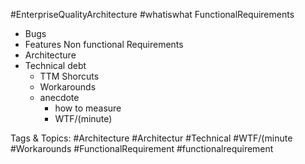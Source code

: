 #EnterpriseQualityArchitecture #whatiswhat FunctionalRequirements
  - Bugs
  - Features
 Non functional Requirements
  - Architecture
  - Technical debt
    - TTM Shorcuts
    - Workarounds
    - anecdote
      - how to measure
      - WTF/(minute)

   Tags & Topics:
   #Architecture
   #Architectur
   #Technical
   #WTF/(minute
   #Workarounds
   #FunctionalRequirement
   #functionalrequirement